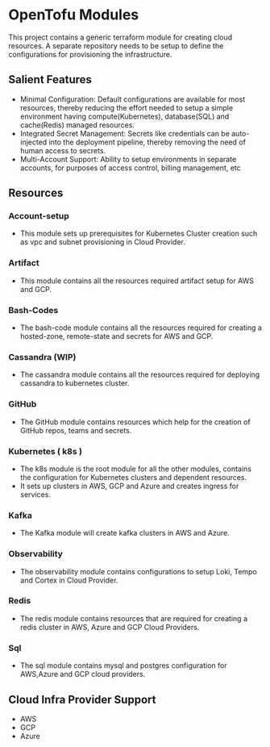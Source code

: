 # OpenTofu Modules

This project contains a generic terraform module for creating cloud resources. A separate repository needs to be setup to define the configurations for provisioning the infrastructure. 


## Salient Features
- Minimal Configuration: Default configurations are available for most resources, thereby reducing the effort needed to setup a simple environment having compute(Kubernetes), database(SQL) and cache(Redis) managed resources.
- Integrated Secret Management: Secrets like credentials can be auto-injected into the deployment pipeline, thereby removing the need of human access to secrets.
- Multi-Account Support: Ability to setup environments in separate accounts, for purposes of access control, billing management, etc

## Resources

### Account-setup
- This module sets up prerequisites for Kubernetes Cluster creation such as vpc and subnet provisioning in Cloud Provider.
### Artifact
- This module contains all the resources required artifact setup for AWS and GCP.
### Bash-Codes
- The bash-code module contains all the resources required for creating a hosted-zone, remote-state and secrets for AWS and GCP.
### Cassandra (WIP)
- The cassandra module contains all the resources required for deploying cassandra to kubernetes cluster.
### GitHub
- The GitHub module contains resources which help for the creation of GitHub repos, teams and secrets.
### Kubernetes ( k8s )
- The k8s module is the root module for all the other modules, contains the configuration for Kubernetes clusters and dependent resources.
- It sets up clusters in AWS, GCP and Azure and creates ingress for services.
### Kafka
- The Kafka module will create kafka clusters in AWS and Azure.
### Observability
- The observability module contains configurations to setup Loki, Tempo and Cortex in Cloud Provider.
### Redis
- The redis module contains resources that are required for creating a redis cluster in AWS, Azure and GCP Cloud Providers.
### Sql
- The sql module contains mysql and postgres configuration for AWS,Azure and GCP cloud providers.

## Cloud Infra Provider Support
- AWS
- GCP
- Azure
